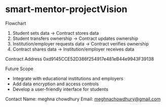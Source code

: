 # smart-mentor-projectVision


Flowchart

1. Student sets data → Contract stores data
2. Student transfers ownership → Contract updates ownership
3. Institution/employer requests data → Contract verifies ownership
4. Contract shares data → Institution/employer receives data

Contract Address
0xd9145CCE52D386f254917e481eB44e9943F39138

Future Scope

- Integrate with educational institutions and employers
- Add data encryption and access controls
- Develop a user-friendly interface for students

Contact
Name: meghna chowdhury
Email: meghnachowdhury@gmail.com


